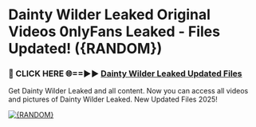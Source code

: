 # Dainty Wilder Leaked Original Videos 0nlyFans Leaked - Files Updated! ({RANDOM})

<h3>🔴 CLICK HERE 🌐==►► <a href="https://betterlinks.top/A2PfLJ" rel="nofollow">Dainty Wilder Leaked Updated Files</a></h3>

Get Dainty Wilder Leaked and all content. Now you can access all videos and pictures of Dainty Wilder Leaked. New Updated Files 2025!

[![{RANDOM}](https://i.imgur.com/ppqm5kG.gif)](https://betterlinks.top/A2PfLJ)